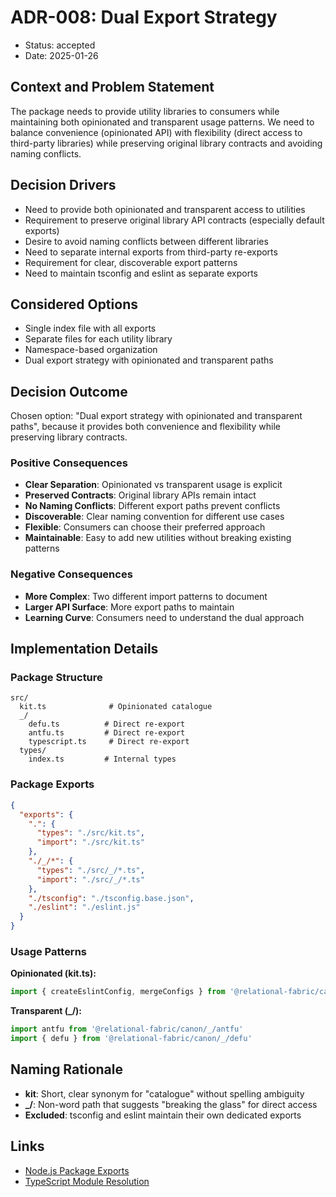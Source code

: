 # ADR-008: Dual Export Strategy

* Status: accepted
* Date: 2025-01-26

## Context and Problem Statement

The package needs to provide utility libraries to consumers while maintaining both opinionated and transparent usage patterns. We need to balance convenience (opinionated API) with flexibility (direct access to third-party libraries) while preserving original library contracts and avoiding naming conflicts.

## Decision Drivers

* Need to provide both opinionated and transparent access to utilities
* Requirement to preserve original library API contracts (especially default exports)
* Desire to avoid naming conflicts between different libraries
* Need to separate internal exports from third-party re-exports
* Requirement for clear, discoverable export patterns
* Need to maintain tsconfig and eslint as separate exports

## Considered Options

* Single index file with all exports
* Separate files for each utility library
* Namespace-based organization
* Dual export strategy with opinionated and transparent paths

## Decision Outcome

Chosen option: "Dual export strategy with opinionated and transparent paths", because it provides both convenience and flexibility while preserving library contracts.

### Positive Consequences

* **Clear Separation**: Opinionated vs transparent usage is explicit
* **Preserved Contracts**: Original library APIs remain intact
* **No Naming Conflicts**: Different export paths prevent conflicts
* **Discoverable**: Clear naming convention for different use cases
* **Flexible**: Consumers can choose their preferred approach
* **Maintainable**: Easy to add new utilities without breaking existing patterns

### Negative Consequences

* **More Complex**: Two different import patterns to document
* **Larger API Surface**: More export paths to maintain
* **Learning Curve**: Consumers need to understand the dual approach

## Implementation Details

### Package Structure
```
src/
  kit.ts              # Opinionated catalogue
  _/
    defu.ts          # Direct re-export
    antfu.ts         # Direct re-export
    typescript.ts     # Direct re-export
  types/
    index.ts         # Internal types
```

### Package Exports
```json
{
  "exports": {
    ".": {
      "types": "./src/kit.ts",
      "import": "./src/kit.ts"
    },
    "./_/*": {
      "types": "./src/_/*.ts",
      "import": "./src/_/*.ts"
    },
    "./tsconfig": "./tsconfig.base.json",
    "./eslint": "./eslint.js"
  }
}
```

### Usage Patterns

**Opinionated (kit.ts):**
```typescript
import { createEslintConfig, mergeConfigs } from '@relational-fabric/canon'
```

**Transparent (_/):**
```typescript
import antfu from '@relational-fabric/canon/_/antfu'
import { defu } from '@relational-fabric/canon/_/defu'
```

## Naming Rationale

* **kit**: Short, clear synonym for "catalogue" without spelling ambiguity
* **_/**: Non-word path that suggests "breaking the glass" for direct access
* **Excluded**: tsconfig and eslint maintain their own dedicated exports

## Links

* [Node.js Package Exports](https://nodejs.org/api/packages.html#exports)
* [TypeScript Module Resolution](https://www.typescriptlang.org/docs/handbook/module-resolution.html)
